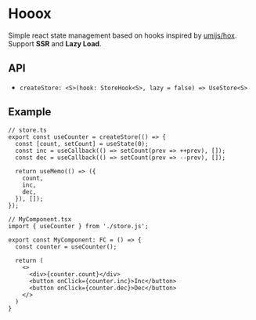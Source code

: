 # Hooox
Simple react state management based on hooks inspired by [umijs/hox](https://github.com/umijs/hox). Support **SSR** and **Lazy Load**.

## API
- `createStore: <S>(hook: StoreHook<S>, lazy = false) => UseStore<S>`

## Example
```tsx
// store.ts
export const useCounter = createStore(() => {
  const [count, setCount] = useState(0);
  const inc = useCallback(() => setCount(prev => ++prev), []);
  const dec = useCallback(() => setCount(prev => --prev), []);

  return useMemo(() => ({
    count,
    inc,
    dec,
  }), []);
});

// MyComponent.tsx
import { useCounter } from './store.js';

export const MyComponent: FC = () => {
  const counter = useCounter();

  return (
    <>
      <div>{counter.count}</div>
      <button onClick={counter.inc}>Inc</button>
      <button onClick={counter.dec}>Dec</button>
    </>
  )
}
```
